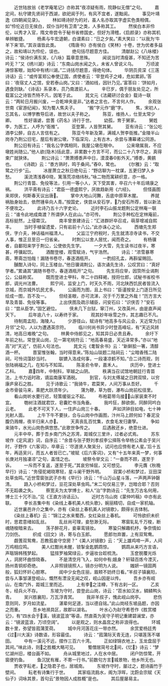<!-- { "loadSidebar": true } -->
　　近世陆放翁《老学庵笔记》亦称其“夜凉疑有雨，院静似无僧”之句。
　　嘉定间，杭守建先贤祠于西湖，欲祀阆于列，有风不宜者，遂黜阆。
　　事见叶靖逸《四朝闻见录》。
　　林如靖诗好为的对，虽人名亦取其字虚实色类相偶，如“伶伦近日无侯白，奴仆当时有卫青”之类，人多称其工。
　　然侯白本非伶伦，以秀才入官，隋文帝尝令于秘书省修国史，但好为滑稽，《启颜录》亦称其机单辨敏捷。
　　杨素与牛宏退朝，白谓素曰：“日之夕矣。”素大笑曰：“以我为‘牛羊下来’耶。”其诙谐皆此类。
　　《隋唐书》亦有侯白《笑林》十卷，世为优者多益之，故和靖以为伶伦，误也。
　　绝句括尽题意方佳。
　　清献赵公《八咏楼》诗云：“侯诗价满东吴，《八咏》篇章意思殊。
　　闻说当时清瘦甚，不知还为苦吟无？”又《绣川湖》诗云：“东南山岗水闻之久，未省人曾说义乌。
　　万顷波涛惊客眼，始知中有绣川湖。”二诗括尽题意，得绝句体。
　　华阴员资深《三莲诗话》云：“或传富郑公奉使辽国，虏使者云：‘早登鸡子之峰，危如累卵。’答曰：‘夜宿丈人之馆，安若泰山岗。’又曰：‘酒如线，因针乃见。’富答曰：‘饼如月，遇食则缺。’《诗话》系录本，员乃南渡前人。
　　辛巳岁，偶于朋友处见之，所载富公之诗皆杰特不凡，因笔于此。
　　晁文元《法藏研讨会金》载诗一联云：“两轮日月搬兴废，一合乾坤夹是非。”达者之言也，不言何人作。
　　余观张世南《宦游纪闻》，知为蜀人焦夫子。
　　“搬”字元作“磨”字。
　　焦，宋初人，忘其名，以博学教导后进，故世以夫子称之。
　　陈亚，维扬人，仕至太常少卿。
　　性好谐谑，尝蓍《药名》诗行于世。
　　幼孤，育于舅家。
　　舅姓李，为医工，人呼为“衙推”。
　　亚登第，人皆贺其舅。
　　亚有诗云：“张公吃酒李公醉，自古人言信有之。
　　陈亚今年新及第，满城人贺李衙推。”金陵半山岗寺乃荆公旧宅，屋后有谢公墩，下临深沟，上有古木，余尝与漕幕诸公同游。
　　荆公旧有诗云：“我名公字偶相同，我屋公墩在眼中。
　　公来墩属我，不应墩姓尚随公。”他人欲{隐木}括此意，非累数十方言不可，而公二十八字尽之，真得束广就狭体。
　　荆公诗云：“萧萧搏黍声中日，漠漠春Θ影外天。”搏黍，黄鹂也。
　　《诗疏》云：“黍方熟时，鸣于桑间。”舂Θ，鹭也。
　　《尔雅》云：“取鹭之行步”云。
　　冰崖萧立之秋日绝句云：“野店聊为一枕谋，五更归梦入乡愁。
　　溪流清浅舂Θ晓，篱落荒凉络纬秋。”咏二物而寓耕织意，亦一格。
　　荆公行青苗、免役等法，引用一等小人，天下受其害，卒召六十年后靖康之祸。
　　洪平斋有诗云：“君臣一德盛熙宁，厌故趋新用《六经》。
　　但怪画图来郑侠，何斯春天议出唐。
　　掌中大地山河舞，舌底中原草木腥。
　　养就祸胎身始去，依然锺阜向人青。”按国史，侠尝从安石学，乃安石所荐，皆以新法不便攻之。
　　此诗乃五十六字史论。
　　近时李石山振龙题荆公定林庵一联云：“谁令此地成南渡？所谓伊人在此山。”亦可传。
　　荆公手种松在定林庵前，高标挺然，上侵霄汉。
　　南丰曾景建诗云：“汇进群奸卒召戎，萌芽增减自熙丰。
　　当时手植留遗爱，只有岩前十八公。”此亦诛心之论。
　　西塘先生郑侠，字介夫，神话福州福清人。
　　父监江宁府税时，先生就清凉寺读书，不交人事，惟正旦至日一归省亲。
　　时荆公以舍人居忧，闻而奇之。
　　有杨骥者，自鄱阳来学于荆公，公使依先生学。
　　一夕大雪，先生读书过夜半，寒甚，呼骥起饮。
　　酒酣登楼，观雪赋诗，气宇浩然。
　　诗云：“浓雪暴寒斋，寒斋岂怕哉！漏随书卷尽，春逐酒瓶开。
　　一酌招孔孟，再斟留赐回。
　　醺酣入诗句，同上玉楼台。”他日骥谒荆公，语次诵先生诗，公叹赏曰：“真好学者。”累诵其“漏随书卷尽，春逐酒瓶开”之句。
　　先生将应举，因贽所业谒荆公，公益称奖。
　　既而登进士甲科，年二十四释褐，授将仕郎，试秘书省校书郎，调光州法曹。
　　熙宁间，监安上门，时天久不雨，河北陕西饥民者皆流入京城，而京城外饥民尤多。
　　公画而为图，且上书曰：“臣谨按安上门逐日所见绘成一图，百不及一。
　　但经圣眼，亦可流涕，况于千万里之外哉！”历方言大旱及青苗、免役等事。
　　上出侠图及疏示辅臣，问安石曰：“识侠否？”安石曰：“尝从臣学。”固乞避位。
　　侠未几下台狱，窜汀州，又改英州，由是直声闻天下。
　　后年逾八十，以寿终于家。
　　观其妙年咏雪之作，其志趣已不凡。
　　待制周孟阳，海陵人。
　　少游径山，赋诗有“地高多与风云会，天近常为日月邻”之句，人以为遭遇英宗符。
　　临川何尚书异少时登高峰坛，有“天近风转清，地高日难晚”之句。
　　林黄中侍郎见之，知其异日必贵且寿。
　　余圩下年前之杭，常登吴山岗，见一第宅桃符云：“地高春易盛，天近泽常多。”亦以“地高”对“天近”，仿前人句法也。
　　晁文元《耄智余书》云：“新鲜脍一箸，清醇酒一杯。
　　晋室惟张翰，当时得意来。”陈灿山琰题二陆祠云：“尘暗香残二陆祠，可怜词藻妙当时。
　　联镳入洛成何事，一段凄凉鹤不知。”合二诗而观，则张陆祸福之几，在知与不知耳。
　　陈圣俞令举，嘉禾人。
　　庆历中，登进士乙科。
　　嘉四年，中制科，宰越之山阴。
　　秩满当召试馆地朝廷行青苗法，上书力诋时政，谪监南康军酒税。
　　到官，与刘太傅凝之日跨双犊，以穷康庐泉石之胜。
　　见于诗歌云：“我骑牛，君莫笑，人间万事从吾好。
　　千金市骨骏马来，乘肥大跃须年少。
　　蒲为鞭，草为辔，瀑布山岗前松径里。
　　看山岗听水要行迟，轻策缓驱尘不起。
　　布袍葛带乌接，山家装束不时宜。
　　匏树注酒就君饮，皂囊贮书当角垂。
　　我吟狂，醉欲倒，同醉同吟白云老。
　　此老不可天下人，一住庐山岗三十春。
　　声如洪钟目如电，七十神光射人面。
　　上牛下牛不要扶，合与山岗中作画图，汴州马上顾何如？春泥没腹仍溅帽，夜半归来人亦。
　　天真丧乱百忧集，衣食毛发归妻孥。
　　争如来骑牛，水光山岗色俱悠悠。”此歌世争传之。
　　后遇赦还乡，绝意仕进。
　　元丰中卒，葬于吾乡南门外之苏湾，距城仅三里许，过者必式焉。
　　苏东坡作《定风波》词，自序云：“余昔与张子野刘孝叔李公择陈令举杨公素会于吴兴时，子野作《六客词》，卒章云：‘尽道贤人聚吴分，试问也应傍有老人星。’后十五年，再适吴兴，而五人者皆已亡。”坡赋《后六客词》，又有“十五年来真一梦，何事长庚对月独凄凉”之句，盖惜之也。
　　坡祭令举文云：“一奋而不顾，遂至于诉。
　　一斥而不复返，遂至于死。”其哀穷悼屈，又可想见。
　　李元膺《秋晚早行》诗云：“务侵驼褐晓寒轻，星斗阑干野外明。
　　寂寞小桥和梦过，豆田深处草虫鸣。”近世雪窗张武子亦有《早行》诗云：“千山万山星斗落，一声两声钟磬清。
　　路入小桥和梦过，豆花深处草虫鸣。”末二句仅易三字，岂暗合耶？否则不无蹈袭之失。
　　蔡宽夫为太学博士，和人“治”字韵诗云：“先生万古名何用，博士三十冗不治。”见《王直方诗话云》。
　　近时方乌山岗《蒙仲吟稿》中亦有此联。
　　李长吉集中有《染线上春机美人梳头歌》，婉丽精切，自成一家机轴。
　　近世襄邑许介之集中，亦有《染丝上春机美人对镜歌》，颇得长吉体制。
　　《染丝上春机》云：“锦江之水来蜀西，女红染丝上春机。
　　可怜欲织未织时，思君意绪如乱丝。
　　乱丝尚可理，妾愁渺无际。
　　寒窗轧轧千万梭，断魂随梭暗来去。
　　荡子醉花月，妾辜鸾镜妆。
　　寒蛩只解趣机杼，争奈情如刀剑伤。
　　织成《回文》诗，寄与白玉郎。
　　愿郎勿弃置，上有双鸳鸯。
　　觑蓍双鸳鸯，忍教孤妾守空房？”《美人对镜歌》云：“天上雄鸡啼一声，人间万鸡相应鸣。
　　美人红酣尚未醒，锁掣金匙鹦鹉惊。
　　鹦鹉从来巧方言语，声聒锦帏残梦起。
　　猛揎罗袖窝绿云，步逼妆台趁梳洗。
　　玉奁脱覆光烁人，洞房环曲惊晓春。
　　不是清空月飞入，如何中有娥身？轩辕百炼今湮灭，扬州青铜却奇绝。
　　人非照镜镜照人，镜亦分明为人说。
　　媸妍一镜固两般，狐妇怀奸心胆寒。
　　闺中少女色庄丽，眉颊不妨终日看。”羊叔子镇襄阳，尝与人事邹湛登岘山，慨然有湮没无闻之叹，岘山因是以传。
　　吾乡亦有岘山，在南门外，距城三里而近。
　　上有李之洼樽，下有古刹一区。
　　乙亥冬，经兵火不存。
　　东坡为守时，尝登此山岗，诗云：“苕水如汉水，鳞鳞鸭头青。
　　吴兴胜襄阳，万瓦浮青冥。
　　我非羊叔子，愧此岘山岗亭。
　　悲伤意则同，岁月如流星。
　　湛辈何足道，当以德自铭。”此山岗经东坡品题，亦因之而重。
　　吾乡地濒具区，故郡以湖名。
　　叶水心为赵守希苍作《胜赏楼记》，有“四水会于溪，镜波蓝浪”等语，然直斋为吴守子明记重建碧澜堂，亦云：“镜波蓝浪，万顷空阔”。
　　以是观之，则水晶宫之称非浪得也。
　　环城数十里，弥望皆菰蒲芰荷。
　　城中月河莲花庄一带亦然。
　　余赏爱杨廷秀《过川大溪》诗数语，形容最佳。
　　诗云：“菰蒲际天青无连，只堪莲荡不堪田。
　　中有一溪元不远，摺作三百六十湾。
　　正如绿锦衣地上，玉龙盘屈于其间。”味此诗，则之胜概大略可见。
　　蜀僧居简号北间，《忆》诗云：“梦忆湖州旧，楼台画不如。
　　舟从城里地过，人在水中居。
　　闭户防惊鹭，开窗便钓鱼。
　　鱼沉犹有雁，不寄一行书。”前数句方言城景物，他乡所无也。
　　贾收字耘老，之隐君子也，居城南。
　　东坡作守时，屡过之，题诗画竹于壁间。
　　耘老有诗集行于世。
　　其家临流扃水，阁为浮晖，沈蔚会宗赋《天仙子》词咏其景，首句云“景物因人成胜概”是也。
　　其后屋屡易主。
